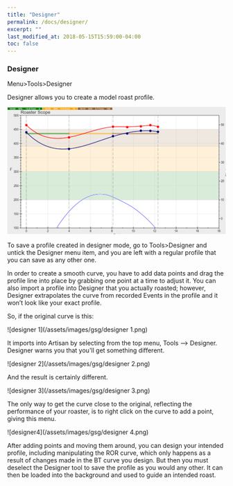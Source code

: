 ```yaml
---
title: "Designer"
permalink: /docs/designer/
excerpt: ""
last_modified_at: 2018-05-15T15:59:00-04:00
toc: false
---
```


### Designer

Menu>Tools>Designer

Designer allows you to create a model roast profile.

![designer](/assets/images/gsg/Designer.png)

To save a profile created in designer mode, go to Tools>Designer and untick the Designer menu item, and you are left with a regular profile that you can save as any other one.

In order to create a smooth curve, you have to add data points and drag the profile line into place by grabbing one point at a time to adjust it.   You can also import a profile into Designer that you actually roasted; however, Designer extrapolates the curve from recorded Events in the profile and it won’t look like your exact profile.  

So, if the original curve is this:

![designer 1](/assets/images/gsg/designer 1.png)

It imports into Artisan by selecting from the top menu, Tools --> Designer. Designer warns you that you'll get something different.

![designer 2](/assets/images/gsg/designer 2.png)

And the result is certainly different.

![designer 3](/assets/images/gsg/designer 3.png)

The only way to get the curve close to the original, reflecting the performance of your roaster, is to right click on the curve to add a point, giving this menu.

![designer4](/assets/images/gsg/designer 4.png)

After adding points and moving them around, you can design your intended profile, including manipulating the ROR curve, which only happens as a result of changes made in the BT curve you design. But then you must deselect the Designer tool to save the profile as you would any other. It can then be loaded into the background and used to guide an intended roast.
